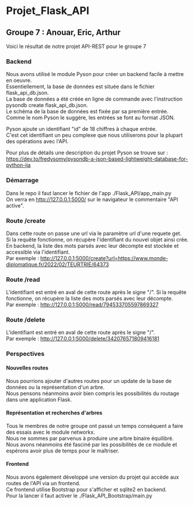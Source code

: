 # Projet_Flask_API
## Groupe 7 : Anouar, Eric, Arthur

Voici le résultat de notre projet API-REST pour le groupe 7  

### Backend  
Nous avons utilisé le module Pyson pour créer un backend facile à mettre en oeuvre.  
Essentiellement, la base de données est située dans le fichier flask_api_db.json.  
La base de données a été créée en ligne de commande avec l'instruction pysondb create flask_api_db.json.  
Le schéma de la base de données est fixée par sa première entrée.  
Comme le nom Pyson le suggère, les entrées se font au format JSON.  

Pyson ajoute un identifiant "id" de 18 chiffres à chaque entrée.  
C'est cet identifiant un peu complexe que nous utiliserons pour la plupart des opérations avec l'API.  

Pour plus de détails une description du projet Pyson se trouve sur :  
https://dev.to/fredysomy/pysondb-a-json-based-lightweight-database-for-python-ija  

### Démarrage  
Dans le repo il faut lancer le fichier de l'app ./Flask_API/app_main.py  
On verra en http://127.0.0.1:5000/ sur le navigateur le commentaire "API active".  

### Route /create  
Dans cette route on passe une url via le paramètre url d'une requete get.  
Si la requête fonctionne, on récupère l'identifiant du nouvel objet ainsi crée.  
En backend, la liste des mots parsés avec leur décompte est stockée et accessible via l'identifiant.  
Par exemple : http://127.0.0.1:5000/create?url=https://www.monde-diplomatique.fr/2022/02/TEURTRIE/64373

### Route /read  
L'identifiant est entré en aval de cette route après le signe "/".
Si la requête fonctionne, on récupère la liste des mots parsés avec leur décompte.  
Par exemple : http://127.0.0.1:5000/read/794533705597869327  

### Route /delete  
L'identifiant est entré en aval de cette route après le signe "/".  
Par exemple : http://127.0.0.1:5000/delete/342076571809416181  

### Perspectives  
#### Nouvelles routes  
Nous pourrions ajouter d'autres routes pour un update de la base de données ou la représentation d'un arbre.  
Nous pensons néanmoins avoir bien compris les possibilités du routage dans une application Flask.  
#### Représentation et recherches d'arbres  
Tous le membres de notre groupe ont passé un temps conséquent a faire des essais avec le module networkx.  
Nous ne sommes par parvenus à produire une arbre binaire équilibré.  
Nous avons néanmoins été fasciné par les possibilités de ce module et espérons avoir plus de temps pour le maîtriser.
#### Frontend  
Nous avons également développé une version du projet qui accède aux routes de l'API via un frontend.  
Ce frontend utilise Bootstrap pour s'afficher et sqlite2 en backend.   
Pour la lancer il faut activer le ./Flask_API_Bootstrap/main.py  
